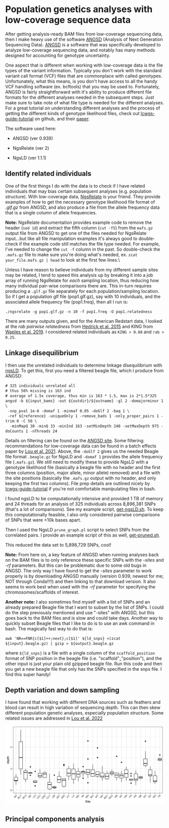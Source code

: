 # Population genetics analyses with low-coverage sequence data

After getting analysis-ready BAM files from low-coverage sequencing data, then I make heavy use of the software [ANGSD](http://www.popgen.dk/angsd/index.php/ANGSD) (Analysis of Next Generation Sequencing Data). [ANGSD](http://www.popgen.dk/angsd/index.php/ANGSD) is a software that was specifically developed to analyze low-coverage sequencing data, and notably has many methods designed for accounting for genotype uncertainty. 

One aspect that is different when working with low-coverage data is the file types of the variant information. Typically you don't work with the standard variant call format (VCF) files that are commonplace with called genotypes. Unfortunately, what this means, is you don't have access to all the handy VCF handling software (ex. bcftools) that you may be used to. Fortunately, ANGSD is fairly straightforward with it's ability to produce different file formats for the different analyses needed in the subsequent steps. Just make sure to take note of what file type is needed for the different analyses. For a great tutorial on understanding different analyses and the process of getting the different kinds of genotype likelihood files, check out [lcwgs-guide-tutorial](https://github.com/nt246/lcwgs-guide-tutorial) on github, and their [paper](https://onlinelibrary.wiley.com/doi/10.1111/mec.16077).

The software used here:

- ANGSD (ver 0.939)

- NgsRelate (ver 2)

- NgsLD (ver 1.1.1)

## Identify related individuals

One of the first things I do with the data is to check if I have related individuals that may bias certain subsequent analyses (e.g. population structure). With low-coverage data, [NgsRelate](https://github.com/ANGSD/NgsRelate) is your friend. They provide examples of how to get the necessary genotype likelihood file format of *.glf.gz* from ANGSD, and also produce a file from the allele frequency data that is a single column of allele frequencies.

**Note:** NgsRelate documentation provides example code to remove the header (`sed 1d`) and extract the fifth column (`cut -f5`) from the `mafs.gz` output file from ANGSD to get one of the files needed for NgsRelate input...but like all file manipulation examples it's always good to double-check if the example code still matches the file type needed. For example, I've needed to change the `cut -f` column in the past. So double-check the `.mafs.gz` file to make sure you're doing what's needed, ex. `zcat your_file.mafs.gz | head` to look at the first few lines.\

Unless I have reason to believe individuals from my different sample sites may be related, I tend to speed this analysis up by breaking it into a job array of running NgsRelate for *each* sampling location, thus reducing how many individual pair-wise comparisons there are. This in-turn requires producing a `.glf.gz` file separately for each population/sampling location. So if I get a population glf file (pop1.glf.gz), say with 10 individuals, and the associated allele frequency file (pop1.freq), then all I run is:

```
./ngsrelate -g pop1.glf.gz -n 10 -f pop1.freq -O pop1.relatedness
```

There are many outputs given, and for the American Redstart data, I looked at the *rab pairwise relatedness* from [Hedrick et al. 2015](https://academic.oup.com/jhered/article/106/1/20/2961876) and KING from [Waples et al. 2019](https://onlinelibrary.wiley.com/doi/full/10.1111/mec.14954). I considered related individuals as `KING > 0.08` and `rab > 0.25`. 

## Linkage disequilibrium

I then use the unrelated individuals to determine linkage disequilibrium with [ngsLD](https://github.com/fgvieira/ngsLD). To get this, first you need a filtered beagle file, which I produce from ANGSD:

```
# 325 individuals unrelated all
# thus 50% missing is 163 ind
# average of 1.5x coverage, thus min is 163 * 1.5, max is 2*1.5*325
angsd -b ${input_bams} -out ${outdir}/${outname} -gl 2 -domajorminor 1 \
 -snp_pval 1e-6 -domaf 1 -minmaf 0.05 -doGlf 2 -baq 1 \
 -ref ${reference} -uniqueOnly 1 -remove_bads 1 -only_proper_pairs 1 -trim 0 -C 50 \
  -minMapQ 30 -minQ 33 -minInd 163 -setMinDepth 240 -setMaxDepth 975 -doCounts 1 -nThreads 24
```

Details on filtering can be found on the [ANGSD site](http://www.popgen.dk/angsd/index.php/Input). Some filtering recommendations for low-coverage data can be found in a batch effects paper by [Lou et al. 2021](https://onlinelibrary.wiley.com/doi/full/10.1111/1755-0998.13559). Above, the `-doGlf 2` gives us the needed Beagle file format `.beagle.gz` for NgsLD and `-domaf 1` provides the allele frequency file (`.mafs.gz`). We still need to modify these to provide NgsLD with a genotype likelihood file (basically a beagle file with no header and the first three columns (position, major allele, minor allele) removed) and a file with the site positions (basically the `.mafs.gz` output with no header, and only keeping the first two columns). File prep details are outlined nicely by [lcwgs-guide-tutorial](https://github.com/nt246/lcwgs-guide-tutorial/blob/main/tutorial3_ld_popstructure/markdowns/ld.md) if you're not comfortable manipulating files in bash.

I found ngsLD to be computationally intensive and provided 1 TB of memory and 24 threads for an analysis of 325 individuals across 8,896,381 SNPs (that's a lot of comparisons). See my example script, [get-ngsLD.sh](./slurm-scripts/get-ngsLD.sh). To keep this computationally feasible, I also only considered pairwise comparisons of SNPs that were <10k bases apart.

Then I used the NgsLD `prune_graph.pl` script to select SNPs from the correlated pairs. I provide an example script of this as well, [get-pruned.sh](./slurm-scripts/get-pruned.sh).

This reduced the data set to 5,898,729 SNPs, cool!

**Note:** From here on, a key feature of ANGSD when running analyses back on the BAM files is to only reference these specific SNPs with the *-sites* and *-rf* parameters. But this can be problematic due to some old bugs in ANGSD. The only way I have found to get the *-sites* parameter to work properly is by downloading ANGSD manually (version 0.939, newest for me; NOT through Conda!!!!) and then linking to that download version. It also seems to work best when used with the *-rf* parameter for specifying the chromosomes/scaffolds of interest.

**Another note:** I also sometimes find myself with a list of SNPs and an already prepared Beagle file that I want to subset by the list of SNPs. I could do the step previously mentioned and use "-sites" with ANGSD, but this goes back to the BAM files and is slow and could take days. Another way to quickly subset Beagle files that I like to do is to use an awk command in bash. The magically fast way to do that is:

```
awk 'NR==FNR{c[$1]++;next};c[$1]' ${ld_snps} <(zcat ${input}.beagle.gz) | gzip > ${output}.beagle.gz
```

where `${ld_snps}` is a file with a single column of the `scaffold_position` format of SNP position in the beagle file (i.e. "scaffold"_"position"), and the other input is just your plain old gzipped beagle file. Run this code and then you get a new beagle file that only has the SNPs specified in the snps file. I find this super handy!

## Depth variation and down sampling

I have found that working with different DNA sources such as feathers and blood can result in high variation of sequencing depth. This can then skew different population genetic analyses, especially population structure. Some related issues are addressed in [Lou et al. 2022](https://doi.org/10.1111/1755-0998.13559)


<img src="./img/amre-populationALL-coverageDepth-plain.png" alt="Depth-plot" width="600"/>

## Principal components analysis

